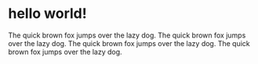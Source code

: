 # hello world!

The quick brown fox jumps over the lazy dog.
The quick brown fox jumps over the lazy dog.
The quick brown fox jumps over the lazy dog.
The quick brown fox jumps over the lazy dog.

